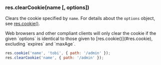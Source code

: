 <h3 id='res.clearCookie'>res.clearCookie(name [, options])</h3>

Clears the cookie specified by `name`. For details about the `options` object, see [res.cookie()](#res.cookie).

<div class="doc-box doc-notice" markdown="1">
Web browsers and other compliant clients will only clear the cookie if the given
`options` is identical to those given to [res.cookie()](#res.cookie), excluding
`expires` and `maxAge`.
</div>

```js
res.cookie('name', 'tobi', { path: '/admin' });
res.clearCookie('name', { path: '/admin' });
```
